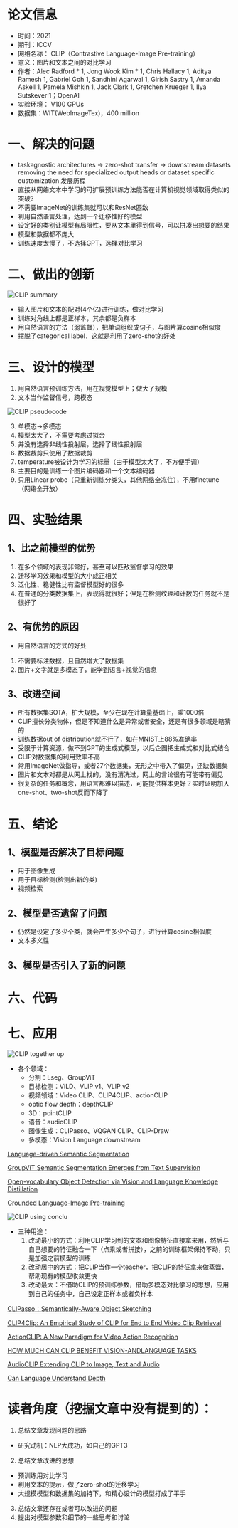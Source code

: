 # 论文信息
- 时间：2021
- 期刊：ICCV
- 网络名称： CLIP（Contrastive Language-Image Pre-training）
- 意义：图片和文本之间的对比学习
- 作者：Alec Radford * 1, Jong Wook Kim * 1, Chris Hallacy 1, Aditya Ramesh 1, Gabriel Goh 1, Sandhini Agarwal 1, Girish Sastry 1, Amanda Askell 1, Pamela Mishkin 1, Jack Clark 1, Gretchen Krueger 1, Ilya Sutskever 1；OpenAI
- 实验环境： V100 GPUs
- 数据集：WIT(WebImageTex)，400 million
# 一、解决的问题
- taskagnostic architectures -> zero-shot transfer -> downstream datasets removing the need for specialized output heads or dataset specific customization 发展历程
- 直接从网络文本中学习的可扩展预训练方法能否在计算机视觉领域取得类似的突破?
- 不需要ImageNet的训练集就可以和ResNet匹敌
- 利用自然语言处理，达到一个迁移性好的模型
- 设定好的类别让模型有局限性，要从文本里得到信号，可以拼凑出想要的结果
- 模型和数据都不庞大
- 训练速度太慢了，不选择GPT，选择对比学习

# 二、做出的创新

![CLIP summary](../pictures/CLIP/CLIP%20summary.png)

- 输入图片和文本的配对(4个亿)进行训练，做对比学习
- 训练对角线上都是正样本，其余都是负样本
- 用自然语言的方法（弱监督），把单词组织成句子，与图片算cosine相似度
- 摆脱了categorical label，这就是利用了zero-shot的好处
# 三、设计的模型
1. 用自然语言预训练方法，用在视觉模型上；做大了规模
2. 文本当作监督信号，跨模态

![CLIP pseudocode](../pictures/CLIP/CLIP%20pseudocode.png)

3. 单模态->多模态
4. 模型太大了，不需要考虑过拟合
5. 并没有选择非线性投射层，选择了线性投射层
6. 数据裁剪只使用了数据裁剪
7. temperature被设计为学习的标量（由于模型太大了，不方便手调）
8. 主要目的是训练一个图片编码器和一个文本编码器
9. 只用Linear probe（只重新训练分类头，其他网络全冻住），不用finetune（网络全开放）
# 四、实验结果
## 1、比之前模型的优势
1. 在多个领域的表现非常好，甚至可以匹敌监督学习的效果
2. 迁移学习效果和模型的大小成正相关
3. 泛化性、稳健性比有监督模型好的很多
4. 在普通的分类数据集上，表现得就很好；但是在检测纹理和计数的任务就不是很好了
## 2、有优势的原因
- 用自然语言的方式的好处
1. 不需要标注数据，且自然增大了数据集
2. 图片+文字就是多模态了，能学到语言+视觉的信息
## 3、改进空间
- 所有数据集SOTA，扩大规模，至少在现在计算量基础上，乘1000倍
- CLIP擅长分类物体，但是不知道什么是异常或者安全，还是有很多领域是瞎猜的
- 训练数据out of distribution就不行了，如在MNIST上88%准确率
- 受限于计算资源，做不到GPT的生成式模型，以后企图把生成式和对比式结合
- CLIP对数据集的利用效率不高
- 常用ImageNet做指导，或者27个数据集，无形之中带入了偏见，还缺数据集
- 图片和文本对都是从网上找的，没有清洗过，网上的言论很有可能带有偏见
- 很复杂的任务和概念，用语言都难以描述，可能提供样本更好？实时证明加入one-shot、two-shot反而下降了

# 五、结论
## 1、模型是否解决了目标问题
- 用于图像生成
- 用于目标检测(检测出新的类)
- 视频检索
## 2、模型是否遗留了问题
- 仍然是设定了多少个类，就会产生多少个句子，进行计算cosine相似度
- 文本多义性

## 3、模型是否引入了新的问题

# 六、代码

# 七、应用

![CLIP together up](../pictures/CLIP/CLIP%20together%20up.png)

- 各个领域：
    - 分割：Lseg、GroupViT
    - 目标检测：ViLD、VLIP v1、VLIP v2
    - 视频领域：Video CLIP、CLIP4CLIP、actionCLIP
    - optic flow depth：depthCLIP
    - 3D：pointCLIP
    - 语音：audioCLIP
    - 图像生成：CLIPasso、VQGAN CLIP、CLIP-Draw
    - 多模态：Vision Language downstream

[Language-driven Semantic Segmentation](../CV%20Transformer/Language-driven%20Semantic%20Segmentation.md)

[GroupViT Semantic Segmentation Emerges from Text Supervision](../CV%20Transformer/GroupViT%20Semantic%20Segmentation%20Emerges%20from%20Text%20Supervision.md)

[Open-vocabulary Object Detection via Vision and Language Knowledge Distillation](../CV%20Transformer/Open-vocabulary%20Object%20Detection%20via%20Vision%20and%20Language%20Knowledge%20Distillation.md)

[Grounded Language-Image Pre-training](../CV%20Transformer/Grounded%20Language-Image%20Pre-training.md)

![CLIP using conclu](../pictures/CLIP/CLIP%20using%20conclu.png)

- 三种用途：
    1. 改动最小的方式：利用CLIP学习到的文本和图像特征直接拿来用，然后与自己想要的特征融合一下（点乘或者拼接），之前的训练框架保持不动，只是加强之前模型的训练
    2. 改动居中的方式：把CLIP当作一个teacher，把CLIP的特征拿来做蒸馏，帮助现有的模型收敛更快
    3. 改动最大：不借助CLIP的预训练参数，借助多模态对比学习的思想，应用到自己的任务中，自己设定正样本或者负样本

[CLIPasso：Semantically-Aware Object Sketching](../CV%20Transformer/CLIPasso%EF%BC%9ASemantically-Aware%20Object%20Sketching.md)

[CLIP4Clip: An Empirical Study of CLIP for End to End Video Clip Retrieval](../CV%20Transformer/CLIP4Clip%20An%20Empirical%20Study%20of%20CLIP%20for%20End%20to%20End%20Video%20Clip%20Retrieval.md)

[ActionCLIP: A New Paradigm for Video Action Recognition](../CV%20Transformer/ActionCLIP%20A%20New%20Paradigm%20for%20Video%20Action%20Recognition.md)

[HOW MUCH CAN CLIP BENEFIT VISION-ANDLANGUAGE TASKS](../CV%20Transformer/HOW%20MUCH%20CAN%20CLIP%20BENEFIT%20VISION-ANDLANGUAGE%20TASKS.md)

[AudioCLIP Extending CLIP to Image, Text and Audio](../CV%20Transformer/ActionCLIP%20A%20New%20Paradigm%20for%20Video%20Action%20Recognition.md)

[Can Language Understand Depth](../CV%20Transformer/Can%20Language%20Understand%20Depth.md)

# 读者角度（挖掘文章中没有提到的）：
1. 总结文章发现问题的思路
- 研究动机：NLP大成功，如自己的GPT3
2. 总结文章改进的思想
- 预训练用对比学习
- 利用文本的提示，做了zero-shot的迁移学习
- 大规模模型和数据集的加持下，和精心设计的模型打成了平手
3. 总结文章还存在或者可以改进的问题
4. 提出对模型参数和细节的一些思考和讨论
